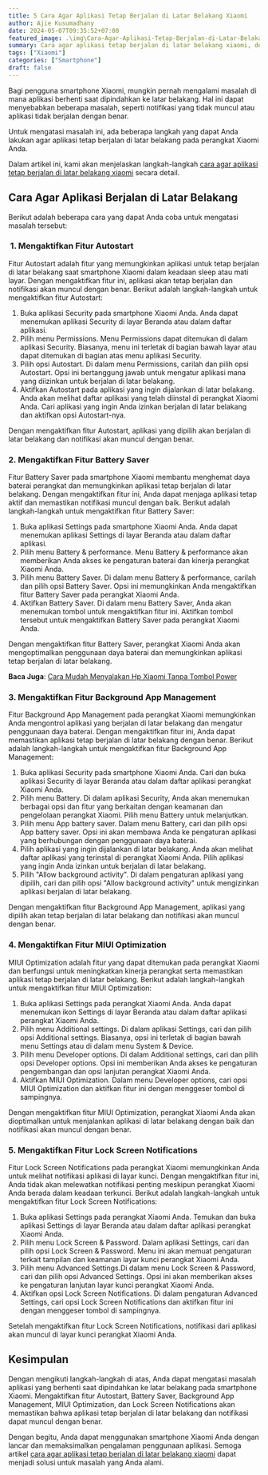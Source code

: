 ```yaml
---
title: 5 Cara Agar Aplikasi Tetap Berjalan di Latar Belakang Xiaomi
author: Ajie Kusumadhany
date: 2024-05-07T09:35:52+07:00
featured_image: .\img\Cara-Agar-Aplikasi-Tetap-Berjalan-di-Latar-Belakang-Xiaomi.png
summary: Cara agar aplikasi tetap berjalan di latar belakang xiaomi, dengan langkah-langkah mudah dan optimalkan pengalaman penggunaan aplikasi.
tags: ["Xiaomi"]
categories: ["Smartphone"]
draft: false
---
```


Bagi pengguna smartphone Xiaomi, mungkin pernah mengalami masalah di mana aplikasi berhenti saat dipindahkan ke latar belakang. Hal ini dapat menyebabkan beberapa masalah, seperti notifikasi yang tidak muncul atau aplikasi tidak berjalan dengan benar. 

Untuk mengatasi masalah ini, ada beberapa langkah yang dapat Anda lakukan agar aplikasi tetap berjalan di latar belakang pada perangkat Xiaomi Anda. 

Dalam artikel ini, kami akan menjelaskan langkah-langkah [cara agar aplikasi tetap berjalan di latar belakang xiaomi](https://ajiekusumadhany.com/cara-agar-aplikasi-tetap-berjalan-di-latar-belakang-xiaomi) secara detail.

Cara Agar Aplikasi Berjalan di Latar Belakang
---------------------------------------------

Berikut adalah beberapa cara yang dapat Anda coba untuk mengatasi masalah tersebut:

###  1. Mengaktifkan Fitur Autostart

Fitur Autostart adalah fitur yang memungkinkan aplikasi untuk tetap berjalan di latar belakang saat smartphone Xiaomi dalam keadaan sleep atau mati layar. Dengan mengaktifkan fitur ini, aplikasi akan tetap berjalan dan notifikasi akan muncul dengan benar. Berikut adalah langkah-langkah untuk mengaktifkan fitur Autostart:

1.  Buka aplikasi Security pada smartphone Xiaomi Anda. Anda dapat menemukan aplikasi Security di layar Beranda atau dalam daftar aplikasi.
2.  Pilih menu Permissions. Menu Permissions dapat ditemukan di dalam aplikasi Security. Biasanya, menu ini terletak di bagian bawah layar atau dapat ditemukan di bagian atas menu aplikasi Security.
3.  Pilih opsi Autostart. Di dalam menu Permissions, carilah dan pilih opsi Autostart. Opsi ini bertanggung jawab untuk mengatur aplikasi mana yang diizinkan untuk berjalan di latar belakang.
4.  Aktifkan Autostart pada aplikasi yang ingin dijalankan di latar belakang. Anda akan melihat daftar aplikasi yang telah diinstal di perangkat Xiaomi Anda. Cari aplikasi yang ingin Anda izinkan berjalan di latar belakang dan aktifkan opsi Autostart-nya.

Dengan mengaktifkan fitur Autostart, aplikasi yang dipilih akan berjalan di latar belakang dan notifikasi akan muncul dengan benar.

### 2\. Mengaktifkan Fitur Battery Saver

Fitur Battery Saver pada smartphone Xiaomi membantu menghemat daya baterai perangkat dan memungkinkan aplikasi tetap berjalan di latar belakang. Dengan mengaktifkan fitur ini, Anda dapat menjaga aplikasi tetap aktif dan memastikan notifikasi muncul dengan baik. Berikut adalah langkah-langkah untuk mengaktifkan fitur Battery Saver:

1.  Buka aplikasi Settings pada smartphone Xiaomi Anda. Anda dapat menemukan aplikasi Settings di layar Beranda atau dalam daftar aplikasi.
2.  Pilih menu Battery & performance. Menu Battery & performance akan memberikan Anda akses ke pengaturan baterai dan kinerja perangkat Xiaomi Anda.
3.  Pilih menu Battery Saver. Di dalam menu Battery & performance, carilah dan pilih opsi Battery Saver. Opsi ini memungkinkan Anda mengaktifkan fitur Battery Saver pada perangkat Xiaomi Anda.
4.  Aktifkan Battery Saver. Di dalam menu Battery Saver, Anda akan menemukan tombol untuk mengaktifkan fitur ini. Aktifkan tombol tersebut untuk mengaktifkan Battery Saver pada perangkat Xiaomi Anda.

Dengan mengaktifkan fitur Battery Saver, perangkat Xiaomi Anda akan mengoptimalkan penggunaan daya baterai dan memungkinkan aplikasi tetap berjalan di latar belakang.

**Baca Juga**: [Cara Mudah Menyalakan Hp Xiaomi Tanpa Tombol Power](https://ajiekusumadhany.com/menyalakan-hp-xiaomi-tanpa-tombol-power/)

### 3\. Mengaktifkan Fitur Background App Management

Fitur Background App Management pada perangkat Xiaomi memungkinkan Anda mengontrol aplikasi yang berjalan di latar belakang dan mengatur penggunaan daya baterai. Dengan mengaktifkan fitur ini, Anda dapat memastikan aplikasi tetap berjalan di latar belakang dengan benar. Berikut adalah langkah-langkah untuk mengaktifkan fitur Background App Management:

1.  Buka aplikasi Security pada smartphone Xiaomi Anda. Cari dan buka aplikasi Security di layar Beranda atau dalam daftar aplikasi perangkat Xiaomi Anda.
2.  Pilih menu Battery. Di dalam aplikasi Security, Anda akan menemukan berbagai opsi dan fitur yang berkaitan dengan keamanan dan pengelolaan perangkat Xiaomi. Pilih menu Battery untuk melanjutkan.
3.  Pilih menu App battery saver. Dalam menu Battery, cari dan pilih opsi App battery saver. Opsi ini akan membawa Anda ke pengaturan aplikasi yang berhubungan dengan penggunaan daya baterai.
4.  Pilih aplikasi yang ingin dijalankan di latar belakang. Anda akan melihat daftar aplikasi yang terinstal di perangkat Xiaomi Anda. Pilih aplikasi yang ingin Anda izinkan untuk berjalan di latar belakang.
5.  Pilih "Allow background activity". Di dalam pengaturan aplikasi yang dipilih, cari dan pilih opsi "Allow background activity" untuk mengizinkan aplikasi berjalan di latar belakang.

Dengan mengaktifkan fitur Background App Management, aplikasi yang dipilih akan tetap berjalan di latar belakang dan notifikasi akan muncul dengan benar.

### 4\. Mengaktifkan Fitur MIUI Optimization

MIUI Optimization adalah fitur yang dapat ditemukan pada perangkat Xiaomi dan berfungsi untuk meningkatkan kinerja perangkat serta memastikan aplikasi tetap berjalan di latar belakang. Berikut adalah langkah-langkah untuk mengaktifkan fitur MIUI Optimization:

1.  Buka aplikasi Settings pada perangkat Xiaomi Anda. Anda dapat menemukan ikon Settings di layar Beranda atau dalam daftar aplikasi perangkat Xiaomi Anda.
2.  Pilih menu Additional settings. Di dalam aplikasi Settings, cari dan pilih opsi Additional settings. Biasanya, opsi ini terletak di bagian bawah menu Settings atau di dalam menu System & Device.
3.  Pilih menu Developer options. Di dalam Additional settings, cari dan pilih opsi Developer options. Opsi ini memberikan Anda akses ke pengaturan pengembangan dan opsi lanjutan perangkat Xiaomi Anda.
4.  Aktifkan MIUI Optimization. Dalam menu Developer options, cari opsi MIUI Optimization dan aktifkan fitur ini dengan menggeser tombol di sampingnya.

Dengan mengaktifkan fitur MIUI Optimization, perangkat Xiaomi Anda akan dioptimalkan untuk menjalankan aplikasi di latar belakang dengan baik dan notifikasi akan muncul dengan benar.

### 5\. Mengaktifkan Fitur Lock Screen Notifications

Fitur Lock Screen Notifications pada perangkat Xiaomi memungkinkan Anda untuk melihat notifikasi aplikasi di layar kunci. Dengan mengaktifkan fitur ini, Anda tidak akan melewatkan notifikasi penting meskipun perangkat Xiaomi Anda berada dalam keadaan terkunci. Berikut adalah langkah-langkah untuk mengaktifkan fitur Lock Screen Notifications:

1.  Buka aplikasi Settings pada perangkat Xiaomi Anda. Temukan dan buka aplikasi Settings di layar Beranda atau dalam daftar aplikasi perangkat Xiaomi Anda.
2.  Pilih menu Lock Screen & Password. Dalam aplikasi Settings, cari dan pilih opsi Lock Screen & Password. Menu ini akan memuat pengaturan terkait tampilan dan keamanan layar kunci perangkat Xiaomi Anda.
3.  Pilih menu Advanced Settings.Di dalam menu Lock Screen & Password, cari dan pilih opsi Advanced Settings. Opsi ini akan memberikan akses ke pengaturan lanjutan layar kunci perangkat Xiaomi Anda.
4.  Aktifkan opsi Lock Screen Notifications. Di dalam pengaturan Advanced Settings, cari opsi Lock Screen Notifications dan aktifkan fitur ini dengan menggeser tombol di sampingnya.

Setelah mengaktifkan fitur Lock Screen Notifications, notifikasi dari aplikasi akan muncul di layar kunci perangkat Xiaomi Anda.

Kesimpulan
----------

Dengan mengikuti langkah-langkah di atas, Anda dapat mengatasi masalah aplikasi yang berhenti saat dipindahkan ke latar belakang pada smartphone Xiaomi. Mengaktifkan fitur Autostart, Battery Saver, Background App Management, MIUI Optimization, dan Lock Screen Notifications akan memastikan bahwa aplikasi tetap berjalan di latar belakang dan notifikasi dapat muncul dengan benar. 

Dengan begitu, Anda dapat menggunakan smartphone Xiaomi Anda dengan lancar dan memaksimalkan pengalaman penggunaan aplikasi. Semoga artikel [cara agar aplikasi tetap berjalan di latar belakang xiaomi](https://ajiekusumadhany.com/cara-agar-aplikasi-tetap-berjalan-di-latar-belakang-xiaomi) dapat menjadi solusi untuk masalah yang Anda alami.